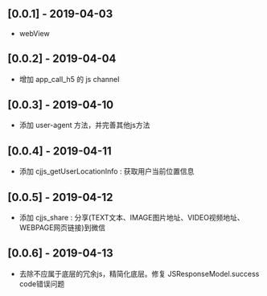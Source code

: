 ## [0.0.1] - 2019-04-03

* webView

## [0.0.2] - 2019-04-04

* 增加 app_call_h5 的 js channel

## [0.0.3] - 2019-04-10

* 添加 user-agent 方法，并完善其他js方法

## [0.0.4] - 2019-04-11

* 添加 cjjs_getUserLocationInfo : 获取用户当前位置信息

## [0.0.5] - 2019-04-12

* 添加 cjjs_share : 分享(TEXT文本、IMAGE图片地址、VIDEO视频地址、WEBPAGE网页链接)到微信
  
## [0.0.6] - 2019-04-13

* 去除不应属于底层的冗余js，精简化底层。修复 JSResponseModel.success code错误问题
